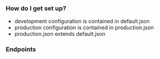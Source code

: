 ### How do I get set up? ###

* development configuration is contained in default.json
* production configuration is contained in production.json
* production.json extends default.json

### Endpoints ###

